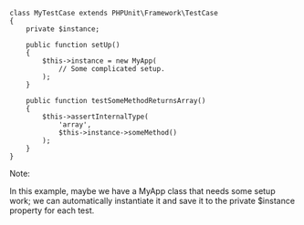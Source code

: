 <pre><code class="hljs lang-php" style="max-height: none;">class MyTestCase extends PHPUnit\Framework\TestCase
{
    private $instance;

    public function setUp()
    {
        $this->instance = new MyApp(
            // Some complicated setup.
        );
    }

    public function testSomeMethodReturnsArray()
    {
        $this->assertInternalType(
            'array',
            $this->instance->someMethod()
        );
    }
}</code></pre>

Note:

In this example, maybe we have a MyApp class that needs some setup work; we can automatically instantiate it and save it to the private $instance property for each test.
